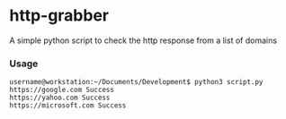 # http-grabber
A simple python script to check the http response from a list of domains

### Usage
```
username@workstation:~/Documents/Development$ python3 script.py 
https://google.com Success
https://yahoo.com Success
https://microsoft.com Success
```
